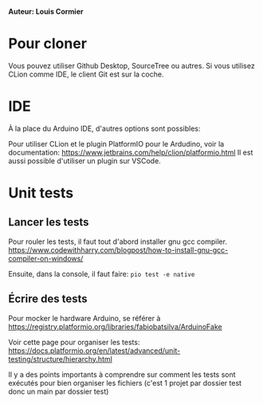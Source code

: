 **Auteur: Louis Cormier**

# Pour cloner
Vous pouvez utiliser Github Desktop, SourceTree ou autres.
Si vous utilisez CLion comme IDE, le client Git est sur la coche.

# IDE
À la place du Arduino IDE, d'autres options sont possibles:

Pour utiliser CLion et le plugin PlatformIO pour le Ardudino, voir la documentation:
https://www.jetbrains.com/help/clion/platformio.html
Il est aussi possible d'utiliser un plugin sur VSCode.

# Unit tests
## Lancer les tests
Pour rouler les tests, il faut tout d'abord installer gnu gcc compiler.
https://www.codewithharry.com/blogpost/how-to-install-gnu-gcc-compiler-on-windows/

Ensuite, dans la console, il faut faire:
```pio test -e native```

## Écrire des tests
Pour mocker le hardware Arduino, se référer à https://registry.platformio.org/libraries/fabiobatsilva/ArduinoFake

Voir cette page pour organiser les tests: https://docs.platformio.org/en/latest/advanced/unit-testing/structure/hierarchy.html

Il y a des points importants à comprendre sur comment les tests sont exécutés pour bien organiser les fichiers (c'est 1 projet par dossier test donc un main par dossier test)